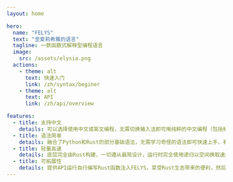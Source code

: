 ```yaml
---
layout: home

hero:
  name: "FELYS"
  text: "至爱莉希雅的语言"
  tagline: 一款函数式解释型编程语言
  image:
    src: /assets/elysia.png
  actions:
    - theme: alt
      text: 快速入门
      link: /zh/syntax/beginer
    - theme: alt
      text: API
      link: /zh/api/overview

features:
  - title: 支持中文
    details: 可以选择使用中文或英文编程，无需切换输入法即可用纯粹的中文编程（包括标点符号等），并且可以延续英文编程中的打字习惯。
  - title: 语法简单
    details: 融合了Python和Rust的部分基础语法，无需学习奇怪的语法即可快速上手，有编程基础的情况下仅需10分钟即可完全掌握。
  - title: 轻量高速
    details: 底层完全由Rust构建，一切遵从最简设计，运行时完全使用递归以空间换取速度，即使是动态类型也能保证运行速度。
  - title: 可拓展性
    details: 提供API运行自行编写Rust函数注入FELYS，享受Rust生态带来的便利，然后构建属于某一领域特化的版本。
---
```


<style>
:root {
  --vp-home-hero-name-color: #ffc6f4;
}
</style>
